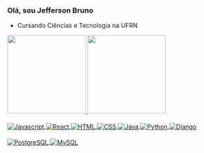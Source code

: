 ### Olá, sou Jefferson Bruno

- Cursando Ciências e Tecnologia na UFRN

<div>
  <a href="https://github.com/jeffersonb7">
  <img height="180em" src="https://github-readme-stats.vercel.app/api?username=jeffersonb7&show_icons=true&theme=dark&include_all_commits=true&count_private=true"/>
  <img height="180em" src="https://github-readme-stats.vercel.app/api/top-langs/?username=jeffersonb7&layout=compact&langs_count=7&theme=dark"/>
</div>
<br>
<div style="display: inline_block">
  <img align="center" alt="Javascript" src="https://img.shields.io/badge/JavaScript-323330?style=for-the-badge&logo=javascript&logoColor=F7DF1E">
  <img align="center" alt="React"src="https://img.shields.io/badge/React-20232A?style=for-the-badge&logo=react&logoColor=61DAFB">
  <img align="center" alt="HTML" src="https://img.shields.io/badge/HTML5-E34F26?style=for-the-badge&logo=html5&logoColor=white">
  <img align="center" alt="CSS" src="https://img.shields.io/badge/CSS3-1572B6?style=for-the-badge&logo=css3&logoColor=white">
  <img align="center" alt="Java" src="https://img.shields.io/badge/Java-ED8B00?style=for-the-badge&logo=java&logoColor=white">
  <img align="center" alt="Python" src="https://img.shields.io/badge/Python-FFD43B?style=for-the-badge&logo=python&logoColor=blue">
  <img align="center" alt="Django" src="https://img.shields.io/badge/Django-092E20?style=for-the-badge&logo=django&logoColor=green">
</div>
<br>
<div>  
  <img align="center" alt="PostgreSQL" src="https://img.shields.io/badge/PostgreSQL-316192?style=for-the-badge&logo=postgresql&logoColor=white">
  <img align="center" alt="MySQL" src="https://img.shields.io/badge/MySQL-005C84?style=for-the-badge&logo=mysql&logoColor=white">
</div>

<!--
**jeffersonb7/jeffersonb7** is a ✨ _special_ ✨ repository because its `README.md` (this file) appears on your GitHub profile.

Here are some ideas to get you started:

- 🔭 I’m currently working on ...
- 🌱 I’m currently learning ...
- 👯 I’m looking to collaborate on ...
- 🤔 I’m looking for help with ...
- 💬 Ask me about ...
- 📫 How to reach me: ...
- 😄 Pronouns: ...
- ⚡ Fun fact: ...
-->
